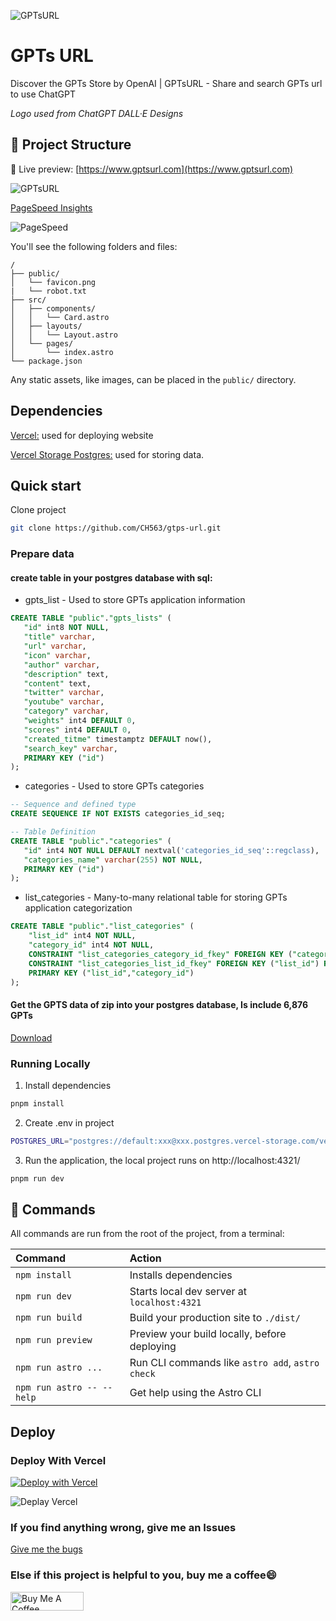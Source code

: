 ![GPTsURL](https://github.com/CH563/gtps-url/blob/main/public/logo.png)

# GPTs URL

Discover the GPTs Store by OpenAI | GPTsURL - Share and search GPTs url to use ChatGPT

*Logo used from ChatGPT DALL·E Designs*

## 🚀 Project Structure

🍿 Live preview: [https://www.gptsurl.com](https://www.gptsurl.com)

![GPTsURL](https://github.com/CH563/gtps-url/blob/main/public/image-white.png)

[PageSpeed Insights](https://pagespeed.web.dev/analysis/https-gptsurl-com/hnkd6k6hly?hl=en_US&form_factor=desktop)

![PageSpeed](https://github.com/CH563/gtps-url/blob/main/page-speed.png)

You'll see the following folders and files:

```text
/
├── public/
│   └── favicon.png
|   └── robot.txt
├── src/
│   ├── components/
│   │   └── Card.astro
│   ├── layouts/
│   │   └── Layout.astro
│   └── pages/
│       └── index.astro
└── package.json
```

Any static assets, like images, can be placed in the `public/` directory.

## Dependencies

[Vercel:](https://vercel.com/) used for deploying website

[Vercel Storage Postgres:](https://vercel.com/docs/storage/vercel-postgres) used for storing data.

## Quick start

Clone project

 ```bash
 git clone https://github.com/CH563/gtps-url.git
 ```

### Prepare data

#### create table in your postgres database with sql:

- gpts_list - Used to store GPTs application information
 ```sql
 CREATE TABLE "public"."gpts_lists" (
    "id" int8 NOT NULL,
    "title" varchar,
    "url" varchar,
    "icon" varchar,
    "author" varchar,
    "description" text,
    "content" text,
    "twitter" varchar,
    "youtube" varchar,
    "category" varchar,
    "weights" int4 DEFAULT 0,
    "scores" int4 DEFAULT 0,
    "created_titme" timestamptz DEFAULT now(),
    "search_key" varchar,
    PRIMARY KEY ("id")
);
 ```

 - categories - Used to store GPTs categories
 ```sql
 -- Sequence and defined type
CREATE SEQUENCE IF NOT EXISTS categories_id_seq;

-- Table Definition
CREATE TABLE "public"."categories" (
    "id" int4 NOT NULL DEFAULT nextval('categories_id_seq'::regclass),
    "categories_name" varchar(255) NOT NULL,
    PRIMARY KEY ("id")
);
 ```

 - list_categories - Many-to-many relational table for storing GPTs application categorization
```sql
CREATE TABLE "public"."list_categories" (
    "list_id" int4 NOT NULL,
    "category_id" int4 NOT NULL,
    CONSTRAINT "list_categories_category_id_fkey" FOREIGN KEY ("category_id") REFERENCES "public"."categories"("id"),
    CONSTRAINT "list_categories_list_id_fkey" FOREIGN KEY ("list_id") REFERENCES "public"."gpts_lists"("id"),
    PRIMARY KEY ("list_id","category_id")
);
```

#### Get the GPTS data of zip into your postgres database, Is include 6,876 GPTs

[Download](https://github.com/CH563/gtps-url/releases/tag/v1.0.0)


### Running Locally

1. Install dependencies
```bash
pnpm install
```

2. Create .env in project
```bash
POSTGRES_URL="postgres://default:xxx@xxx.postgres.vercel-storage.com/verceldb"
```

3. Run the application, the local project runs on http://localhost:4321/
```bash
pnpm run dev
```

## 🧞 Commands

All commands are run from the root of the project, from a terminal:

| Command                   | Action                                           |
| :------------------------ | :----------------------------------------------- |
| `npm install`             | Installs dependencies                            |
| `npm run dev`             | Starts local dev server at `localhost:4321`      |
| `npm run build`           | Build your production site to `./dist/`          |
| `npm run preview`         | Preview your build locally, before deploying     |
| `npm run astro ...`       | Run CLI commands like `astro add`, `astro check` |
| `npm run astro -- --help` | Get help using the Astro CLI                     |


## Deploy

### Deploy With Vercel

[![Deploy with Vercel](https://vercel.com/button)](https://vercel.com/new/clone?repository-url=https%3A%2F%2Fgithub.com%2FCH563%2Fgtps-url&env=POSTGRES_URL&envDescription=Vercel%20Storage%20Postgres%20Link%20Address)

![Deplay Vercel](https://github.com/CH563/gtps-url/blob/main/vercel.png)

### If you find anything wrong, give me an Issues

[Give me the bugs](https://github.com/CH563/gtps-url/issues)

### Else if this project is helpful to you, buy me a coffee😄

<a href="https://www.buymeacoffee.com/liwen563" target="_blank"><img src="https://cdn.buymeacoffee.com/buttons/v2/default-yellow.png" alt="Buy Me A Coffee" style="height: 30px !important;width: 117px !important;" ></a>
